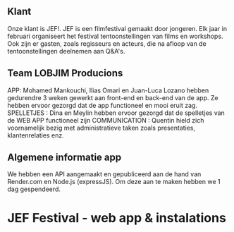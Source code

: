 ## Klant 
Onze klant is JEF!. JEF is een filmfestival gemaakt door jongeren. Elk jaar in februari organiseert het festival tentoonstellingen van films en workshops. Ook zijn er gasten, zoals regisseurs en acteurs, die na afloop van de tentoonstellingen deelnemen aan Q&A's.

## Team LOBJIM Producions
APP: Mohamed Mankouchi, Ilias Omari en Juan-Luca Lozano hebben gedurendre 3 weken gewerkt aan front-end en back-end van de app. Ze hebben ervoor gezorgd dat de app functioneel en mooi eruit zag. 
SPELLETJES : Dina en Meylin hebben ervoor gezorgd dat de spelletjes van de WEB APP functioneel zijn 
COMMUNICATION : Quentin hield zich voornamelijk bezig met administratieve taken zoals presentaties, klantenrelaties enz.

## Algemene informatie app
We hebben een API aangemaakt en gepubliceerd aan de hand van Render.com en Node.js (expressJS). Om deze aan te maken hebben we 1 dag gespendeerd. 

# JEF Festival - web app & instalations
